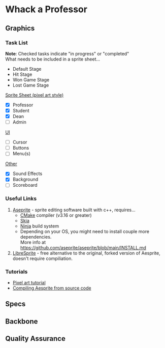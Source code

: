 # Whack a Professor 

## Graphics 
### Task List 
**Note**: Checked tasks indicate "in progress" or "completed" <br>
What needs to be included in a sprite sheet...
- Default Stage
- Hit Stage
- Won Game Stage
- Lost Game Stage

<ins>Sprite Sheet (pixel art style)</ins> <br>
  * [x] Professor
  * [x] Student 
  * [x] Dean 
  * [ ] Admin

<ins>UI</ins>
   * [ ] Cursor
   * [ ] Buttons
   * [ ] Menu(s)

<ins>Other</ins>
   * [x] Sound Effects
   * [x] Background
   * [ ] Scoreboard

### Useful Links
1. [Aseprite](https://github.com/aseprite/aseprite/blob/main/INSTALL.md) - sprite editing software built with c++, requires...
   * [CMake](https://cmake.org/download/) compiler (v3.16 or greater)
   * [Skia](https://github.com/aseprite/skia/releases) 
   * [Ninja](https://ninja-build.org/) build system 
   * Depending on your OS, you might need to install couple more dependencies. <br>More info at <https://github.com/aseprite/aseprite/blob/main/INSTALL.md>
2. [LibreSprite](https://libresprite.github.io/#!/) - free alternative to the original, forked version of Aesprite, doesn't require compiliation. 

### Tutorials 
- [Pixel art tutorial](https://www.youtube.com/watch?v=lfR7Qj04-UA) 
- [Compiling Aesprite from source code](https://www.youtube.com/watch?v=82TIDyKjxuE)


## Specs

## Backbone

## Quality Assurance
